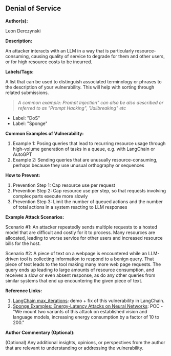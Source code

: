 ## Denial of Service

**Author(s):**

Leon Derczynski

**Description:**

An attacker interacts with an LLM in a way that is particularly resource-consuming, causing quality of service to degrade for them and other users, or for high resource costs to be incurred.

**Labels/Tags:**

A list that can be used to distinguish associated terminology or phrases to the description of your vulnerability. This will help with sorting through related submissions.

> _A common example: Prompt Injection" can also be also described or referred to as "Prompt Hacking", "Jailbreaking" etc_

- Label: "DoS"
- Label: "Sponge"

**Common Examples of Vulnerability:**

1. Example 1: Posing queries that lead to recurring resource usage through high-volume generation of tasks in a queue, e.g. with LangChain or AutoGPT
2. Example 2: Sending queries that are unusually resource-consuming, perhaps because they use unusual orthography or sequences

**How to Prevent:**

1. Prevention Step 1: Cap resource use per request
2. Prevention Step 2: Cap resource use per step, so that requests involving complex parts execute more slowly
3. Prevention Step 3: Limit the number of queued actions and the number of total actions in a system reacting to LLM responses

**Example Attack Scenarios:**

Scenario #1: An attacker repeatedly sends multiple requests to a hosted model that are difficult and costly for it to process. Many resources are allocated, leading to worse service for other users and increased resource bills for the host.

Scenario #2: A piece of text on a webpage is encountered while an LLM-driven tool is collecting information to respond to a benign query. That piece of text leads to the tool making many more web page requests. The query ends up leading to large amounts of resource consumption, and receives a slow or even absent response, as do any other queries from similar systems that end up encountering the given piece of text.

**Reference Links:**

1. [LangChain max_iterations](https://twitter.com/hwchase17/status/1608467493877579777): demo + fix of this vulnerability in LangChain.
2. [Sponge Examples: Energy-Latency Attacks on Neural Networks](https://arxiv.org/abs/2006.03463): POC - "We mount two variants of this attack on established vision and language models, increasing energy consumption by a factor of 10 to 200."

**Author Commentary (Optional):**

(Optional) Any additional insights, opinions, or perspectives from the author that are relevant to understanding or addressing the vulnerability.
